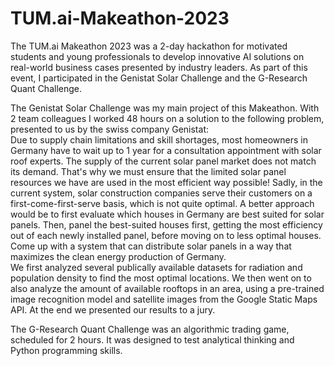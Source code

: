 # TUM.ai-Makeathon-2023
The TUM.ai Makeathon 2023 was a 2-day hackathon for motivated students and young professionals to develop innovative AI solutions on real-world business cases presented by industry leaders. As part of this event, I participated in the Genistat Solar Challenge and the G-Research Quant Challenge.

The Genistat Solar Challenge was my main project of this Makeathon. With 2 team colleagues I worked 48 hours on a solution to the following problem, presented to us by the swiss company Genistat:
<br />Due to supply chain limitations and skill shortages, most homeowners in Germany have to wait up to 1 year for a consultation appointment with solar roof experts. The supply of the current solar panel market does not match its demand. That's why we must ensure that the limited solar panel resources we have are used in the most efficient way possible! Sadly, in the current system, solar construction companies serve their customers on a first-come-first-serve basis, which is not quite optimal. A better approach would be to first evaluate which houses in Germany are best suited for solar panels. Then, panel the best-suited houses first, getting the most efficiency out of each newly installed panel, before moving on to less optimal houses. Come up with a system that can distribute solar panels in a way that maximizes the clean energy production of Germany.
<br />We first analyzed several publically available datasets for radiation and population density to find the most optimal locations. We then went on to also analyze the amount of available rooftops in an area, using a pre-trained image recognition model and satellite images from the Google Static Maps API. At the end we presented our results to a jury.


The G-Research Quant Challenge was an algorithmic trading game, scheduled for 2 hours. It was designed to test analytical thinking and Python programming skills.
